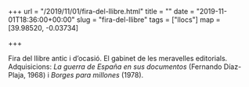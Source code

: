 +++
url = "/2019/11/01/fira-del-llibre.html"
title = ""
date = "2019-11-01T18:36:00+00:00"
slug = "fira-del-llibre"
tags = ["llocs"]
map = [39.98520, -0.03734]

+++

Fira del llibre antic i d’ocasió. El gabinet de les meravelles editorials. Adquisicions: *La guerra de España en sus documentos* (Fernando Díaz-Plaja, 1968) i *Borges para millones* (1978).
